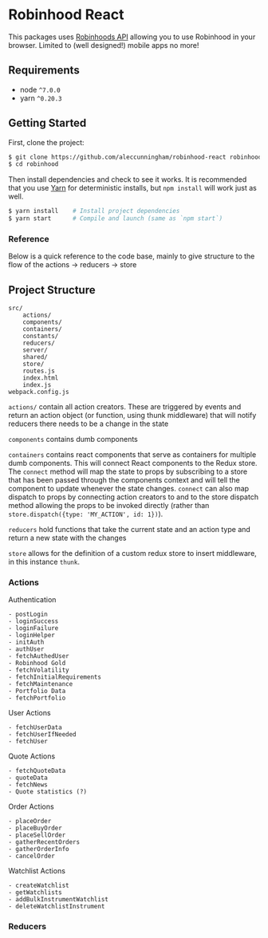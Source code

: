 # Robinhood React

This packages uses [Robinhoods API](https://github.com/sanko/Robinhood) allowing you to use Robinhood in your browser. Limited to (well designed!) mobile apps no more!

## Requirements
* node `^7.0.0`
* yarn `^0.20.3`

## Getting Started

First, clone the project:

```bash
$ git clone https://github.com/aleccunningham/robinhood-react robinhood
$ cd robinhood
```
Then install dependencies and check to see it works. It is recommended that you use [Yarn](https://yarnpkg.com/) for deterministic installs, but `npm install` will work just as well.

```bash
$ yarn install    # Install project dependencies
$ yarn start      # Compile and launch (same as `npm start`)
```

### Reference

Below is a quick reference to the code base, mainly to give structure to the flow of the actions -> reducers -> store

## Project Structure

```
src/
    actions/
    components/
    containers/
    constants/
    reducers/
    server/
    shared/
    store/
    routes.js
    index.html
    index.js
webpack.config.js
```


```actions/``` contain all action creators. These are triggered by events and return an action object (or function, using thunk middleware) that will notify reducers there needs to be a change in the state

```components``` contains dumb components

```containers``` contains react components that serve as containers for multiple dumb components. This will connect React components to the Redux store. The ```connect``` method will map the state to props by subscribing to a store that has been passed through the components context and will tell the component to update whenever the state changes. ```connect``` can also map dispatch to props by connecting action creators to and to the store dispatch method allowing the props to be invoked directly (rather than ```store.dispatch({type: 'MY_ACTION', id: 1})```).

```reducers``` hold functions that take the current state and an action type and return a new state with the changes

```store``` allows for the definition of a custom redux store to insert middleware, in this instance ```thunk```.

### Actions

Authentication
```
- postLogin
- loginSuccess
- loginFailure
- loginHelper
- initAuth
- authUser
- fetchAuthedUser
- Robinhood Gold
- fetchVolatility
- fetchInitialRequirements
- fetchMaintenance
- Portfolio Data
- fetchPortfolio
```

User Actions
```
- fetchUserData
- fetchUserIfNeeded
- fetchUser
```

Quote Actions
```
- fetchQuoteData
- quoteData
- fetchNews
- Quote statistics (?)
```

Order Actions
```
- placeOrder
- placeBuyOrder
- placeSellOrder
- gatherRecentOrders
- gatherOrderInfo
- cancelOrder
```

Watchlist Actions
```
- createWatchlist
- getWatchlists
- addBulkInstrumentWatchlist
- deleteWatchlistInstrument
```

### Reducers
